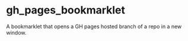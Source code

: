 # gh_pages_bookmarklet
A bookmarklet that opens a GH pages hosted branch of a repo in a new window. 
